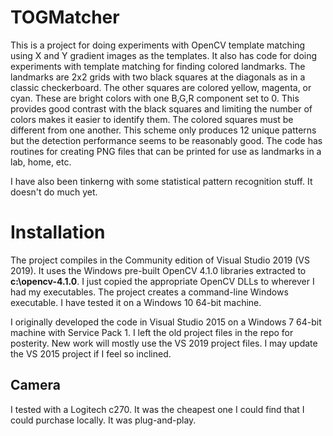 # TOGMatcher

This is a project for doing experiments with OpenCV template matching using X and Y gradient images as the templates.  It also has code for doing experiments with template matching for finding colored landmarks.  The landmarks are 2x2 grids with two black squares at the diagonals as in a classic checkerboard.  The other squares are colored yellow, magenta, or cyan.  These are bright colors with one B,G,R component set to 0.  This provides good contrast with the black squares and limiting the number of colors makes it easier to identify them.  The colored squares must be different from one another.  This scheme only produces 12 unique patterns but the detection performance seems to be reasonably good.  The code has routines for creating PNG files that can be printed for use as landmarks in a lab, home, etc.

I have also been tinkerng with some statistical pattern recognition stuff.  It doesn't do much yet.

# Installation

The project compiles in the Community edition of Visual Studio 2019 (VS 2019).  It uses the Windows pre-built OpenCV 4.1.0 libraries extracted to **c:\opencv-4.1.0**.  I just copied the appropriate OpenCV DLLs to wherever I had my executables.  The project creates a command-line Windows executable.  I have tested it on a Windows 10 64-bit machine.

I originally developed the code in Visual Studio 2015 on a Windows 7 64-bit machine with Service Pack 1.  I left the old project files in the repo for posterity.  New work will mostly use the VS 2019 project files.  I may update the VS 2015 project if I feel so inclined.

## Camera

I tested with a Logitech c270.  It was the cheapest one I could find that I could purchase locally.  It was plug-and-play.
